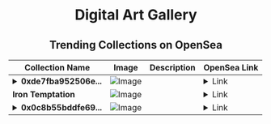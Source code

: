 <div align="center">

# Digital Art Gallery

## Trending Collections on OpenSea

| Collection Name                       | Image                                                                                     | Description                       | OpenSea Link                                                                                          |
|---------------------------------------|-------------------------------------------------------------------------------------------|-----------------------------------|--------------------------------------------------------------------------------------------------------|
| **<details><summary>0xde7fba952506e...</summary>0xde7fba952506ec78e9c7c9a849d66542e0413dde</details>** | ![Image](https://i.seadn.io/s/raw/files/378d0c06045b0a7f2530bb16d436b093.gif?w=500&auto=format?w=200&auto=format) |  | <details><summary>Link</summary>[0xde7fba952506ec78e9c7c9a849d66542e0413dde](https://opensea.io/collection/0xde7fba952506ec78e9c7c9a849d66542e0413dde)</details> |
| **Iron Temptation** | ![Image](https://i.seadn.io/s/raw/files/9e252bcdef59e5a6cf421b0a01626c5d.png?w=500&auto=format?w=200&auto=format) |  | <details><summary>Link</summary>[Iron Temptation](https://opensea.io/collection/iron-temptation)</details> |
| **<details><summary>0x0c8b55bddfe69...</summary>0x0c8b55bddfe69dc08c0e0b063424272e6de863d0</details>** | ![Image](https://i.seadn.io/s/raw/files/378d0c06045b0a7f2530bb16d436b093.gif?w=500&auto=format?w=200&auto=format) |  | <details><summary>Link</summary>[0x0c8b55bddfe69dc08c0e0b063424272e6de863d0](https://opensea.io/collection/0x0c8b55bddfe69dc08c0e0b063424272e6de863d0)</details> |

</div>